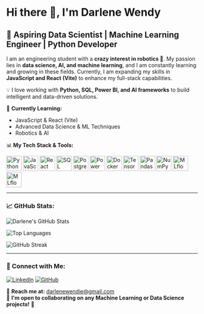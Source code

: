 # Hi there 👋, I'm Darlene Wendy

## 🚀 Aspiring Data Scientist | Machine Learning Engineer | Python Developer

I am an engineering student with a **crazy interest in robotics 🤖**. My passion lies in **data science, AI, and machine learning**, and I am constantly learning and growing in these fields. Currently, I am expanding my skills in **JavaScript and React (Vite)** to enhance my full-stack capabilities. 

💡 I love working with **Python, SQL, Power BI, and AI frameworks** to build intelligent and data-driven solutions. 

🌱 **Currently Learning:**
- JavaScript & React (Vite)
- Advanced Data Science & ML Techniques
- Robotics & AI

📊 **My Tech Stack & Tools:**

<p align="left">
  <img src="https://cdn.jsdelivr.net/npm/simple-icons@v3/icons/python.svg" alt="Python" width="40" height="40"/>
  <img src="https://cdn.jsdelivr.net/npm/simple-icons@v3/icons/javascript.svg" alt="JavaScript" width="40" height="40"/>
  <img src="https://cdn.jsdelivr.net/npm/simple-icons@v3/icons/react.svg" alt="React" width="40" height="40"/>
  <img src="https://cdn.jsdelivr.net/npm/simple-icons@v3/icons/sqlite.svg" alt="SQL" width="40" height="40"/>
  <img src="https://cdn.jsdelivr.net/npm/simple-icons@v3/icons/postgresql.svg" alt="PostgreSQL" width="40" height="40"/>
  <img src="https://upload.wikimedia.org/wikipedia/commons/c/cf/New_Power_BI_Logo.svg" alt="Power BI" width="40" height="40"/>
  <img src="https://cdn.jsdelivr.net/npm/simple-icons@v3/icons/docker.svg" alt="Docker" width="40" height="40"/>
  <img src="https://cdn.jsdelivr.net/npm/simple-icons@v3/icons/tensorflow.svg" alt="TensorFlow" width="40" height="40"/>
  <img src="https://cdn.jsdelivr.net/npm/simple-icons@v3/icons/pandas.svg" alt="Pandas" width="40" height="40"/>
  <img src="https://cdn.jsdelivr.net/npm/simple-icons@v3/icons/numpy.svg" alt="NumPy" width="40" height="40"/>
  <img src="https://mlflow.org/docs/latest/_static/MLflow-logo-final-black.png" alt="MLflow" width="40" height="40"/>
  <img src="![image](https://github.com/user-attachments/assets/9cfefcf9-6b32-4781-b9fb-80de2eb04bbe)
" alt="MLflow" width="40" height="40"/>
</p>

---

### 📈 GitHub Stats:
![Darlene's GitHub Stats](https://github-readme-stats.vercel.app/api?username=Darlene-12&show_icons=true&theme=dark)

![Top Languages](https://github-readme-stats.vercel.app/api/top-langs/?username=Darlene-12&layout=compact&theme=dark)

![GitHub Streak](https://streak-stats.demolab.com/?user=Darlene-12&theme=dark&hide_border=true)

---

### 🔗 Connect with Me:
[![LinkedIn](https://img.shields.io/badge/-LinkedIn-blue?style=for-the-badge&logo=LinkedIn&logoColor=white)](https://www.linkedin.com/in/darlene-wendy-638065254/)
[![GitHub](https://img.shields.io/badge/-GitHub-black?style=for-the-badge&logo=GitHub&logoColor=white)](https://github.com/Darlene-12)

📧 **Reach me at:** darlenewendie@gmail.com  
🤝 **I'm open to collaborating on any Machine Learning or Data Science projects!** 🚀
